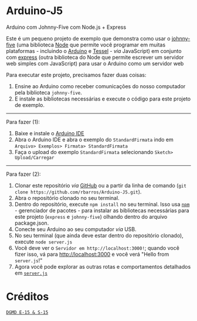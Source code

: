 # Arduino-J5
Arduino com Johnny-Five com Node.js + Express

Este é um pequeno projeto de exemplo que demonstra como usar o [johnny-five](http://johnny-five.io/) 
(uma biblioteca [Node](https://nodejs.org/en/) que permite você programar em muitas
plataformas - incluindo o [Arduino](https://www.arduino.cc/) e [Tessel](https://tessel.io/) - _via_ JavaScript) 
em conjunto com [express](http://expressjs.com/) (outra biblioteca do Node que permite escrever um servidor web simples com JavaScript) para usar o Arduino como um servidor web

Para executar este projeto, precisamos fazer duas coisas:

1. Ensine ao Arduino como receber comunicações do nosso computador pela biblioteca `johnny-five`.
2. E instale as bibliotecas necessárias e execute o código para este projeto de exemplo.

---

Para fazer (1):

1. Baixe e instale o [Arduino IDE](https://www.arduino.cc/en/Main/Software) 
2. Abra o Arduino IDE e abra o exemplo do `StandardFirmata` indo em `Arquivo> Exemplos> Firmata> StandardFirmata`
3. Faça o upload do exemplo `StandardFirmata` selecionando `Sketch> Upload/Carregar`
   
---

Para fazer (2):

1. Clonar este repositório _via_ [GitHub](https://github.com/rbarros/Arduino-J5.git) ou a partir da linha de comando 
   (`git clone https://github.com/rbarros/Arduino-J5.git`).
2. Abra o repositório clonado no seu terminal.
3. Dentro do repositório, execute `npm install` no seu terminal. Isso usa [`npm`](https://www.npmjs.com/) - 
   gerenciador de pacotes - para instalar as bibliotecas necessárias para este projeto (`express` e `johnny-five`) 
   olhando dentro do arquivo package.json.
4. Conecte seu Arduino ao seu computador _via_ USB.
5. No seu terminal (que ainda deve estar dentro do repositório clonado), execute `node server.js`
6. Você deve ver o `Servidor em http://localhost:3000!`; quando você fizer isso, vá para 
   [http://localhost:3000](http://localhost:3000) e você verá "Hello from` server.js`!"
7. Agora você pode explorar as outras rotas e comportamentos detalhados em [`server.js`](https://github.com/rbarros/Arduino-J5/blob/master/server.js)

# Créditos

[`DGMD E-15 & S-15`](https://github.com/dgmd)
